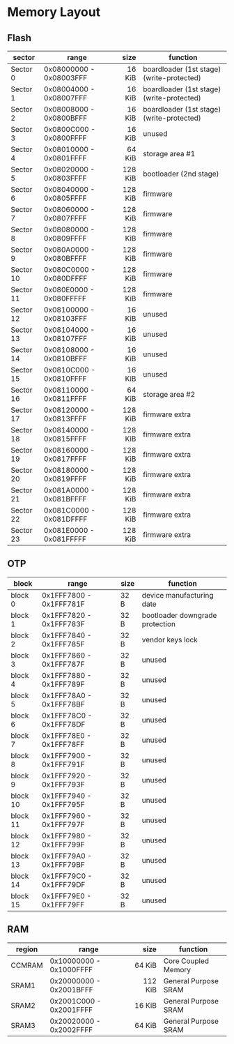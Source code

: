 # Memory Layout

## Flash

| sector    | range                   |  size   | function
|-----------|-------------------------|--------:|----------------------
| Sector  0 | 0x08000000 - 0x08003FFF |  16 KiB | boardloader (1st stage) (write-protected)
| Sector  1 | 0x08004000 - 0x08007FFF |  16 KiB | boardloader (1st stage) (write-protected)
| Sector  2 | 0x08008000 - 0x0800BFFF |  16 KiB | boardloader (1st stage) (write-protected)
| Sector  3 | 0x0800C000 - 0x0800FFFF |  16 KiB | unused
| Sector  4 | 0x08010000 - 0x0801FFFF |  64 KiB | storage area #1
| Sector  5 | 0x08020000 - 0x0803FFFF | 128 KiB | bootloader (2nd stage)
| Sector  6 | 0x08040000 - 0x0805FFFF | 128 KiB | firmware
| Sector  7 | 0x08060000 - 0x0807FFFF | 128 KiB | firmware
| Sector  8 | 0x08080000 - 0x0809FFFF | 128 KiB | firmware
| Sector  9 | 0x080A0000 - 0x080BFFFF | 128 KiB | firmware
| Sector 10 | 0x080C0000 - 0x080DFFFF | 128 KiB | firmware
| Sector 11 | 0x080E0000 - 0x080FFFFF | 128 KiB | firmware
| Sector 12 | 0x08100000 - 0x08103FFF |  16 KiB | unused
| Sector 13 | 0x08104000 - 0x08107FFF |  16 KiB | unused
| Sector 14 | 0x08108000 - 0x0810BFFF |  16 KiB | unused
| Sector 15 | 0x0810C000 - 0x0810FFFF |  16 KiB | unused
| Sector 16 | 0x08110000 - 0x0811FFFF |  64 KiB | storage area #2
| Sector 17 | 0x08120000 - 0x0813FFFF | 128 KiB | firmware extra
| Sector 18 | 0x08140000 - 0x0815FFFF | 128 KiB | firmware extra
| Sector 19 | 0x08160000 - 0x0817FFFF | 128 KiB | firmware extra
| Sector 20 | 0x08180000 - 0x0819FFFF | 128 KiB | firmware extra
| Sector 21 | 0x081A0000 - 0x081BFFFF | 128 KiB | firmware extra
| Sector 22 | 0x081C0000 - 0x081DFFFF | 128 KiB | firmware extra
| Sector 23 | 0x081E0000 - 0x081FFFFF | 128 KiB | firmware extra

## OTP

| block    | range                   | size | function
|----------|-------------------------|------|--------------------------------
| block  0 | 0x1FFF7800 - 0x1FFF781F | 32 B | device manufacturing date
| block  1 | 0x1FFF7820 - 0x1FFF783F | 32 B | bootloader downgrade protection
| block  2 | 0x1FFF7840 - 0x1FFF785F | 32 B | vendor keys lock
| block  3 | 0x1FFF7860 - 0x1FFF787F | 32 B | unused
| block  4 | 0x1FFF7880 - 0x1FFF789F | 32 B | unused
| block  5 | 0x1FFF78A0 - 0x1FFF78BF | 32 B | unused
| block  6 | 0x1FFF78C0 - 0x1FFF78DF | 32 B | unused
| block  7 | 0x1FFF78E0 - 0x1FFF78FF | 32 B | unused
| block  8 | 0x1FFF7900 - 0x1FFF791F | 32 B | unused
| block  9 | 0x1FFF7920 - 0x1FFF793F | 32 B | unused
| block 10 | 0x1FFF7940 - 0x1FFF795F | 32 B | unused
| block 11 | 0x1FFF7960 - 0x1FFF797F | 32 B | unused
| block 12 | 0x1FFF7980 - 0x1FFF799F | 32 B | unused
| block 13 | 0x1FFF79A0 - 0x1FFF79BF | 32 B | unused
| block 14 | 0x1FFF79C0 - 0x1FFF79DF | 32 B | unused
| block 15 | 0x1FFF79E0 - 0x1FFF79FF | 32 B | unused

## RAM

| region  | range                   |  size   | function
|---------|-------------------------|--------:|----------------------
| CCMRAM  | 0x10000000 - 0x1000FFFF |  64 KiB | Core Coupled Memory
| SRAM1   | 0x20000000 - 0x2001BFFF | 112 KiB | General Purpose SRAM
| SRAM2   | 0x2001C000 - 0x2001FFFF |  16 KiB | General Purpose SRAM
| SRAM3   | 0x20020000 - 0x2002FFFF |  64 KiB | General Purpose SRAM
